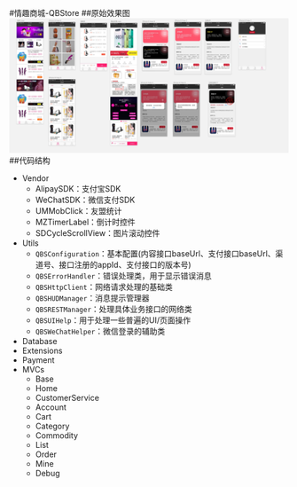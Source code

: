 #情趣商城-QBStore
##原始效果图
![](ui.png)
##代码结构
- Vendor
	- AlipaySDK：支付宝SDK
	- WeChatSDK：微信支付SDK
	- UMMobClick：友盟统计
	- MZTimerLabel：倒计时控件
	- SDCycleScrollView：图片滚动控件
- Utils
	- `QBSConfiguration`：基本配置(内容接口baseUrl、支付接口baseUrl、渠道号、接口注册的appId、支付接口的版本号)
	- `QBSErrorHandler`：错误处理类，用于显示错误消息
	- `QBSHttpClient`：网络请求处理的基础类
	- `QBSHUDManager`：消息提示管理器
	- `QBSRESTManager`：处理具体业务接口的网络类
	- `QBSUIHelp`：用于处理一些普遍的UI/页面操作
	- `QBSWeChatHelper`：微信登录的辅助类
- Database
- Extensions
- Payment
- MVCs
	- Base
	- Home
	- CustomerService
	- Account
	- Cart
	- Category
	- Commodity
	- List
	- Order
	- Mine
	- Debug
